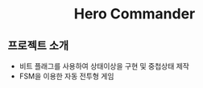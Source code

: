 <h1 align ="center">Hero Commander</h1>
<div align = "left">
  <h2>프로젝트 소개</h2>
  <ul>
    <li>비트 플래그를 사용하여 상태이상을 구현 및 중첩상태 제작</li>
    <li>FSM을 이용한 자동 전투형 게임</li>
  </ul>
</div>
